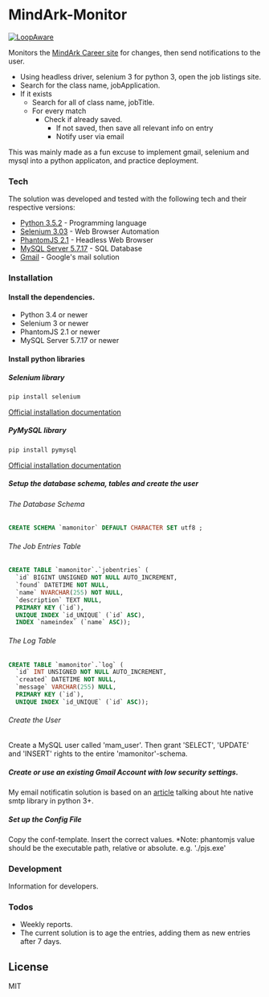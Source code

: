 # MindArk-Monitor


[![LoopAware](http://icons.iconarchive.com/icons/custom-icon-design/pretty-office-9/64/search-file-icon.png)](http://loopaware.com)

Monitors the [MindArk Career site](http://www.mindark.com/career/current-positions/) for changes, then send notifications to the user.

  - Using headless driver, selenium 3 for python 3, open the job listings site.
  - Search for the class name, jobApplication.
  - If it exists
    - Search for all of class name, jobTitle.
    - For every match
      - Check if already saved.
        - If not saved, then save all relevant info on entry
        - Notify user via email

This was mainly made as a fun excuse to implement gmail, selenium and mysql into a python applicaton, and practice deployment.

### Tech

The solution was developed and tested with the following tech and their respective versions:

* [Python 3.5.2][py352] - Programming language
* [Selenium 3.03][sel303] - Web Browser Automation
* [PhantomJS 2.1][pjs21] - Headless Web Browser
* [MySQL Server 5.7.17][mysql5717] - SQL Database
* [Gmail][gm] - Google's mail solution

### Installation

#### Install the dependencies.

* Python 3.4 or newer
* Selenium 3 or newer
* PhantomJS 2.1 or newer
* MySQL Server 5.7.17 or newer

#### Install python libraries

##### Selenium library
```sh
pip install selenium
```
[Official installation documentation](http://selenium-python.readthedocs.io/installation.html)
##### PyMySQL library
```sh
pip install pymysql
```
[Official installation documentation](https://github.com/PyMySQL/PyMySQL)

##### Setup the database schema, tables and create the user

###### The Database Schema

```sql
CREATE SCHEMA `mamonitor` DEFAULT CHARACTER SET utf8 ;
```

###### The Job Entries Table

```sql
CREATE TABLE `mamonitor`.`jobentries` (
  `id` BIGINT UNSIGNED NOT NULL AUTO_INCREMENT,
  `found` DATETIME NOT NULL,
  `name` NVARCHAR(255) NOT NULL,
  `description` TEXT NULL,
  PRIMARY KEY (`id`),
  UNIQUE INDEX `id_UNIQUE` (`id` ASC),
  INDEX `nameindex` (`name` ASC));
```

###### The Log Table

```sql
CREATE TABLE `mamonitor`.`log` (
  `id` INT UNSIGNED NOT NULL AUTO_INCREMENT,
  `created` DATETIME NOT NULL,
  `message` VARCHAR(255) NULL,
  PRIMARY KEY (`id`),
  UNIQUE INDEX `id_UNIQUE` (`id` ASC));
```
###### Create the User

Create a MySQL user called 'mam_user'.
Then grant 'SELECT', 'UPDATE' and 'INSERT' rights to the entire 'mamonitor'-schema.

##### Create or use an existing Gmail Account with low security settings.

My email notificatin solution is based on an [article](http://naelshiab.com/tutorial-send-email-python/) talking about hte native smtp library in python 3+.

##### Set up the Config File
Copy the conf-template.
Insert the correct values.
*Note: phantomjs value should be the executable path, relative or absolute. e.g. './pjs.exe'

### Development

Information for developers.

### Todos

 - Weekly reports.
  - The current solution is to age the entries, adding them as new entries after 7 days.

License
----

MIT

[//]: # (These are reference links used in the body of this note and get stripped out when the markdown processor does its job. There is no need to format nicely because it shouldn't be seen. Thanks SO - http://stackoverflow.com/questions/4823468/store-comments-in-markdown-syntax)


   [py352]: <https://www.python.org/>
   [sel303]: <http://www.seleniumhq.org/>
   [pjs21]: <http://phantomjs.org/>
   [mysql5717]: <https://www.mysql.com/>
   [gm]: <https://mail.google.com>
